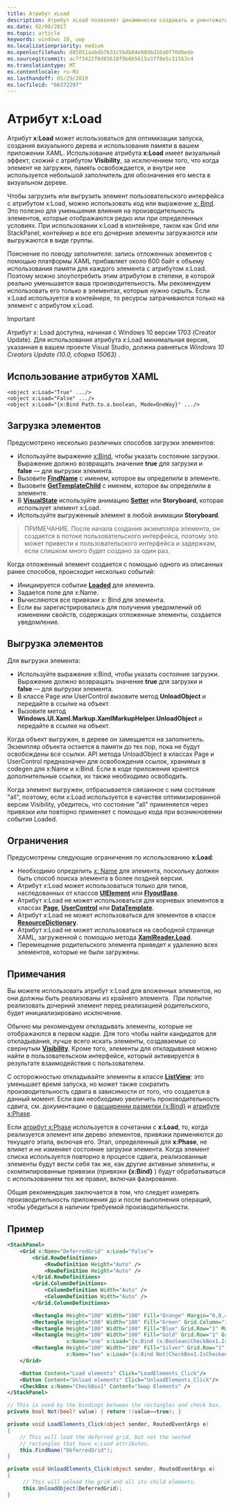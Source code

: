 ```yaml
---
title: Атрибут xLoad
description: Атрибут xLoad позволяет динамически создавать и уничтожать элемент и его дочерние элементы, сокращая время запуска и использование памяти.
ms.date: 02/08/2017
ms.topic: article
keywords: windows 10, uwp
ms.localizationpriority: medium
ms.openlocfilehash: d85051aabdb7631c5bdb84e08d6d10a0f70d6ede
ms.sourcegitcommit: ac7f3422f8d83618f9b6b5615a37f8e5c115b3c4
ms.translationtype: MT
ms.contentlocale: ru-RU
ms.lasthandoff: 05/29/2019
ms.locfileid: "66372297"
---
```

# <a name="xload-attribute"></a>Атрибут x:Load

Атрибут **x:Load** может использоваться для оптимизации запуска, создания визуального дерева и использования памяти в вашем приложении XAML. Использование атрибута **x:Load** имеет визуальный эффект, схожий с атрибутом **Visibility**, за исключением того, что когда элемент не загружен, память освобождается, и внутри нее используется небольшой заполнитель для обозначения его места в визуальном дереве.

Чтобы загрузить или выгрузить элемент пользовательского интерфейса с атрибутом x:Load, можно использовать код или выражение [x: Bind](x-bind-markup-extension.md). Это полезно для уменьшения влияния на производительность элементов, которые отображаются редко или при определенных условиях. При использовании x:Load в контейнере, таком как Grid или StackPanel, контейнер и все его дочерние элементы загружаются или выгружаются в виде группы.

Пояснение по поводу заполнителя: запись отложенных элементов с помощью платформы XAML прибавляет около 600 байт к объему использования памяти для каждого элемента с атрибутом x:Load. Поэтому можно злоупотребить этим атрибутом в степени, в которой реально уменьшается ваша производительность. Мы рекомендуем использовать его только в элементах, которые нужно скрыть. Если x:Load используется в контейнере, то ресурсы затрачиваются только на элемент с атрибутом x:Load.

> [!IMPORTANT]
> Атрибут x: Load доступна, начиная с Windows 10 версии 1703 (Creator Update). Для использования атрибута x:Load минимальная версия, указанная в вашем проекте Visual Studio, должна равняться *Windows 10 Creators Update (10.0, сборка 15063)* .

## <a name="xaml-attribute-usage"></a>Использование атрибутов XAML

``` syntax
<object x:Load="True" .../>
<object x:Load="False" .../>
<object x:Load="{x:Bind Path.to.a.boolean, Mode=OneWay}" .../>
```

## <a name="loading-elements"></a>Загрузка элементов

Предусмотрено несколько различных способов загрузки элементов:

- Используйте выражение [x:Bind](x-bind-markup-extension.md), чтобы указать состояние загрузки. Выражение должно возвращать значение **true** для загрузки и **false** — для выгрузки элемента.
- Вызовите [**FindName**](https://docs.microsoft.com/uwp/api/windows.ui.xaml.frameworkelement.findname) с именем, которое вы определили в элементе.
- Вызовите [**GetTemplateChild**](https://docs.microsoft.com/uwp/api/windows.ui.xaml.controls.control.gettemplatechild) с именем, которое вы определили в элементе.
- В [**VisualState**](https://docs.microsoft.com/uwp/api/Windows.UI.Xaml.VisualState) используйте анимацию [**Setter**](https://docs.microsoft.com/uwp/api/Windows.UI.Xaml.Setter) или **Storyboard**, которая использует элемент x:Load.
- Используйте выгруженный элемент в любой анимации **Storyboard**.

> ПРИМЕЧАНИЕ. После начала создания экземпляра элемента, он создается в потоке пользовательского интерфейса, поэтому это может привести к пользовательского интерфейса и задержкам, если слишком много будет создано за один раз.

Когда отложенный элемент создается с помощью одного из описанных ранее способов, происходит несколько событий:

- Инициируется событие [**Loaded**](https://docs.microsoft.com/uwp/api/windows.ui.xaml.frameworkelement.loaded) для элемента.
- Задается поле для x:Name.
- Вычисляются все привязки x: Bind для элемента.
- Если вы зарегистрировались для получения уведомлений об изменении свойств, содержащих отложенные элементы, создается уведомление.

## <a name="unloading-elements"></a>Выгрузка элементов

Для выгрузки элемента:

- Используйте выражение x:Bind, чтобы указать состояние загрузки. Выражение должно возвращать значение **true** для загрузки и **false** — для выгрузки элемента.
- В классе Page или UserControl вызовите метод **UnloadObject** и передайте в ссылке на объект.
- Вызовите метод **Windows.UI.Xaml.Markup.XamlMarkupHelper.UnloadObject** и передайте в ссылке на объект.

Когда объект выгружен, в дереве он замещается на заполнитель. Экземпляр объекта остается в памяти до тех пор, пока не будут освобождены все ссылки. API метода UnloadObject в классах Page и UserControl предназначен для освобождения ссылок, хранимых в codegen для x:Name и x:Bind. Если в коде приложения хранятся дополнительные ссылки, их также необходимо освободить.

Когда элемент выгружен, отбрасывается связанное с ним состояние "all", поэтому, если x:Load используется в качестве оптимизированной версии Visibility, убедитесь, что состояние "all" применяется через привязки или повторно применяет с помощью кода при возникновении события Loaded.

## <a name="restrictions"></a>Ограничения

Предусмотрены следующие ограничения по использованию **x:Load**:

- Необходимо определить [x: Name](x-name-attribute.md) для элемента, поскольку должен быть способ поиска элемента в более поздней версии.
- Атрибут x:Load может использоваться только для типов, наследованных от классов [**UIElement**](https://docs.microsoft.com/uwp/api/Windows.UI.Xaml.UIElement) или [**FlyoutBase**](https://docs.microsoft.com/uwp/api/Windows.UI.Xaml.Controls.Primitives.FlyoutBase).
- Атрибут x:Load не может использоваться для корневых элементов в классах [**Page**](https://docs.microsoft.com/uwp/api/windows.ui.xaml.controls.page), [**UserControl**](https://docs.microsoft.com/uwp/api/windows.ui.xaml.controls.usercontrol) или [**DataTemplate**](https://docs.microsoft.com/uwp/api/Windows.UI.Xaml.DataTemplate).
- Атрибут x:Load не может использоваться для элементов в классе [**ResourceDictionary**](https://docs.microsoft.com/uwp/api/Windows.UI.Xaml.ResourceDictionary).
- Атрибут x:Load не может использоваться на свободной странице XAML, загруженной с помощью метода [**XamlReader.Load**](https://docs.microsoft.com/uwp/api/windows.ui.xaml.markup.xamlreader.load).
- Перемещение родительского элемента приведет к удалению всех элементов, которые не были загружены.

## <a name="remarks"></a>Примечания

Вы можете использовать атрибут x:Load для вложенных элементов, но они должны быть реализованы из крайнего элемента.  При попытке реализовать дочерний элемент перед реализацией родительского, будет инициализировано исключение.

Обычно мы рекомендуем откладывать элементы, которые не отображаются в первом кадре. Для того чтобы найти кандидатов для откладывания, лучше всего искать элементы, создаваемые со свернутым [**Visibility**](https://docs.microsoft.com/uwp/api/windows.ui.xaml.uielement.visibility). Кроме того, элементы для откладывания можно найти в пользовательском интерфейсе, который активируется в результате взаимодействия с пользователем.

С осторожностью откладывайте элементы в классе [**ListView**](https://docs.microsoft.com/uwp/api/Windows.UI.Xaml.Controls.ListView): это уменьшает время запуска, но может также сократить производительность сдвига в зависимости от того, что создается в данный момент. Если вам необходимо увеличить производительность сдвига, см. документацию о [расширении разметки {x:Bind}](x-bind-markup-extension.md) и [атрибуте x:Phase](x-phase-attribute.md).

Если [атрибут x:Phase](x-phase-attribute.md) используется в сочетании с **x:Load**, то, когда реализуется элемент или дерево элементов, привязки применяются до текущего этапа, включая его. Этап, определенный для **x:Phase**, не влияет и не изменяет состояние загрузки элемента. Когда элемент списка используется повторно в процессе сдвига, реализованные элементы будут вести себя так же, как другие активные элементы, и скомпилированные привязки (привязки **{x:Bind}** ) будут обрабатываться с использованием тех же правил, включая фазирование.

Общая рекомендация заключается в том, что следует измерять производительность приложения до и после выполнения операций, чтобы убедиться в наличии требуемой производительности.

## <a name="example"></a>Пример

```xml
<StackPanel>
    <Grid x:Name="DeferredGrid" x:Load="False">
        <Grid.RowDefinitions>
            <RowDefinition Height="Auto" />
            <RowDefinition Height="Auto" />
        </Grid.RowDefinitions>
        <Grid.ColumnDefinitions>
            <ColumnDefinition Width="Auto" />
            <ColumnDefinition Width="Auto" />
        </Grid.ColumnDefinitions>

        <Rectangle Height="100" Width="100" Fill="Orange" Margin="0,0,4,4"/>
        <Rectangle Height="100" Width="100" Fill="Green" Grid.Column="1" Margin="4,0,0,4"/>
        <Rectangle Height="100" Width="100" Fill="Blue" Grid.Row="1" Margin="0,4,4,0"/>
        <Rectangle Height="100" Width="100" Fill="Gold" Grid.Row="1" Grid.Column="1" Margin="4,4,0,0"
                   x:Name="one" x:Load="{x:Bind (x:Boolean)CheckBox1.IsChecked, Mode=OneWay}"/>
        <Rectangle Height="100" Width="100" Fill="Silver" Grid.Row="1" Grid.Column="1" Margin="4,4,0,0"
                   x:Name="two" x:Load="{x:Bind Not(CheckBox1.IsChecked), Mode=OneWay}"/>
    </Grid>

    <Button Content="Load elements" Click="LoadElements_Click"/>
    <Button Content="Unload elements" Click="UnloadElements_Click"/>
    <CheckBox x:Name="CheckBox1" Content="Swap Elements" />
</StackPanel>
```

```csharp
// This is used by the bindings between the rectangles and check box.
private bool Not(bool? value) { return !(value==true); }

private void LoadElements_Click(object sender, RoutedEventArgs e)
{
    // This will load the deferred grid, but not the nested
    // rectangles that have x:Load attributes.
    this.FindName("DeferredGrid"); 
}

private void UnloadElements_Click(object sender, RoutedEventArgs e)
{
     // This will unload the grid and all its child elements.
     this.UnloadObject(DeferredGrid);
}
```

